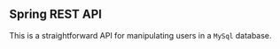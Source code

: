 <h2>Spring REST API</h2>

This is a straightforward API for manipulating users in a <code>MySql</code> database.
